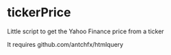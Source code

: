 # tickerPrice
Little script to get the Yahoo Finance price from a ticker

It requires github.com/antchfx/htmlquery

